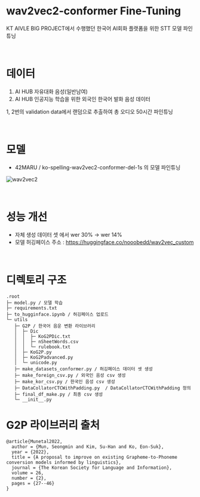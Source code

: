 # wav2vec2-conformer Fine-Tuning
KT AIVLE BIG PROJECT에서 수행했던 한국어 AI회화 플랫폼을 위한 STT 모델 파인튜닝

<br>

# 데이터
1. AI HUB 자유대화 음성(일반남여)
2. AI HUB 인공지능 학습을 위한 외국인 한국어 발화 음성 데이터

1, 2번의 validation data에서 랜덤으로 추출하여 총 오디오 50시간 파인튜닝

<br>

# 모델
- 42MARU
/
ko-spelling-wav2vec2-conformer-del-1s 의 모델 파인튜닝

![wav2vec2](https://github.com/dfkjdsfisdjfk/wav2vec2_conformer_fine-tuning/assets/110804423/d81991f0-5913-40ad-88a2-b95d8035eaa9)

<br>

# 성능 개선
- 자체 생성 데이터 셋 에서 wer 30% -> wer 14%
- 모델 허깅페이스 주소 : https://huggingface.co/nooobedd/wav2vec_custom

<br>

# 디렉토리 구조
```
.root
├─ model.py / 모델 학습
├─ requirements.txt
├─ to_hugginface.ipynb / 허깅페이스 업로드
└─ utils
   ├─ G2P / 한국어 음운 변환 라이브러리
   │  ├─ Dic
   │  │  ├─ KoG2PDic.txt
   │  │  ├─ nSheetWords.csv
   │  │  └─ rulebook.txt
   │  ├─ KoG2P.py
   │  ├─ KoG2Padvanced.py
   │  └─ unicode.py
   ├─ make_datasets_conformer.py / 허깅페이스 데이터 셋 생성
   ├─ make_foreign_csv.py / 외국인 음성 csv 생성
   ├─ make_kor_csv.py / 한국인 음성 csv 생성
   ├─ DataCollatorCTCWithPadding.py  / DataCollatorCTCWithPadding 정의
   ├─ final_df_make.py / 최종 csv 생성
   └─ __init__.py

```

# G2P 라이브러리 출처
```
@article{Munetal2022,
  author = {Mun, Seongmin and Kim, Su-Han and Ko, Eon-Suk},
  year = {2022},
  title = {A proposal to improve on existing Grapheme-to-Phoneme conversion models informed by linguistics},
  journal = {The Korean Society for Language and Information},
  volume = 26,
  number = {2},
  pages = {27--46}
}
```
